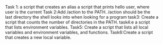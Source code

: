 Task 1: a script that creates an alias
a script that prints hello user, where user is the current 
Task 2:Add /action to the PATH. /action should be the last directory the shell looks into when looking for a program
task3: Create a script that counts the number of directories in the PATH.
task4:e a script that lists environment variables.
Task5: Create a script that lists all local variables and environment variables, and functions.
Task6:Create a script that creates a new local variable.
